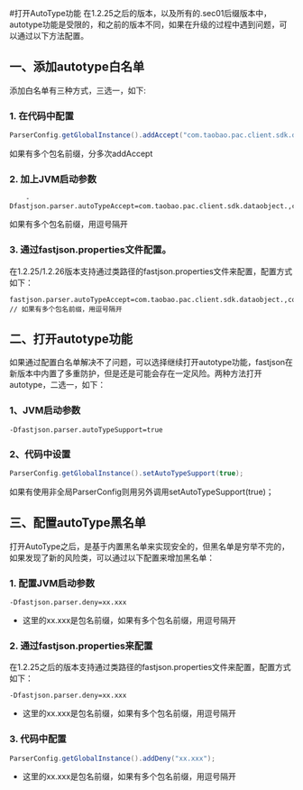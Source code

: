 #打开AutoType功能
在1.2.25之后的版本，以及所有的.sec01后缀版本中，autotype功能是受限的，和之前的版本不同，如果在升级的过程中遇到问题，可以通过以下方法配置。

## 一、添加autotype白名单
添加白名单有三种方式，三选一，如下:<br/>
### 1. 在代码中配置
```java
ParserConfig.getGlobalInstance().addAccept("com.taobao.pac.client.sdk.dataobject."); 
```
如果有多个包名前缀，分多次addAccept

### 2. 加上JVM启动参数
```script
    -Dfastjson.parser.autoTypeAccept=com.taobao.pac.client.sdk.dataobject.,com.cainiao. 
```
如果有多个包名前缀，用逗号隔开

### 3. 通过fastjson.properties文件配置。
在1.2.25/1.2.26版本支持通过类路径的fastjson.properties文件来配置，配置方式如下：
```
fastjson.parser.autoTypeAccept=com.taobao.pac.client.sdk.dataobject.,com.cainiao. // 如果有多个包名前缀，用逗号隔开
```

## 二、打开autotype功能
如果通过配置白名单解决不了问题，可以选择继续打开autotype功能，fastjson在新版本中内置了多重防护，但是还是可能会存在一定风险。两种方法打开autotype，二选一，如下：
### 1、JVM启动参数 
```
-Dfastjson.parser.autoTypeSupport=true
```
### 2、代码中设置
```java
ParserConfig.getGlobalInstance().setAutoTypeSupport(true); 
```
如果有使用非全局ParserConfig则用另外调用setAutoTypeSupport(true)；

## 三、配置autoType黑名单
打开AutoType之后，是基于内置黑名单来实现安全的，但黑名单是穷举不完的，如果发现了新的风险类，可以通过以下配置来增加黑名单：

### 1. 配置JVM启动参数
```
-Dfastjson.parser.deny=xx.xxx
```
* 这里的xx.xxx是包名前缀，如果有多个包名前缀，用逗号隔开

### 2. 通过fastjson.properties来配置
在1.2.25之后的版本支持通过类路径的fastjson.properties文件来配置，配置方式如下：
```
-Dfastjson.parser.deny=xx.xxx 
```
* 这里的xx.xxx是包名前缀，如果有多个包名前缀，用逗号隔开

### 3. 代码中配置
```java
ParserConfig.getGlobalInstance().addDeny("xx.xxx");
```
* 这里的xx.xxx是包名前缀，如果有多个包名前缀，用逗号隔开
